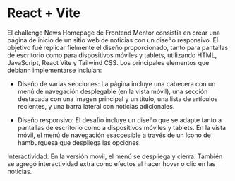 # React + Vite

El challenge News Homepage de Frontend Mentor consistía en crear una página de inicio de un sitio web de noticias con un diseño responsivo. El objetivo fué replicar fielmente el diseño proporcionado, tanto para pantallas de escritorio como para dispositivos móviles y tablets, utilizando HTML, JavaScript, React Vite y Tailwind CSS. Los principales elementos que debíann implementarse incluían:

* Diseño de varias secciones: La página incluye una cabecera con un menú de navegación desplegable (en la vista móvil), una sección destacada con una imagen principal y un título, una lista de artículos recientes, y una barra lateral con noticias adicionales.

* Diseño responsivo: El desafío incluye un diseño que se adapte tanto a pantallas de escritorio como a dispositivos móviles y tablets. En la vista móvil, el menú de navegación esaccesible a través de un ícono de hamburguesa que despliega las opciones.

Interactividad: En la versión móvil, el menú se despliega y cierra. También se agregó interactividad extra como efectos al hacer hover o clic en las noticias.
